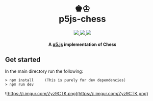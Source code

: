 <h1 align="center">
  <br>
  ♚♔
  <br>
  p5js-chess
  <br>
</h1>

<p align="center">
  <a href="https://github.com/lukegarrigan/driver.js/blob/master/license">
    <img src="https://img.shields.io/badge/License-MIT-yellow.svg" />
  </a>
   <a href="https://GitHub.com/LukeGarrigan/p5js-chess/issues/">
      <img src="https://img.shields.io/github/issues/LukeGarrigan/p5js-chess.svg">
  </a>
  <a href="https://travis-ci.org/LukeGarrigan/p5js-chess.svg?branch=main">
    <img src="https://travis-ci.org/LukeGarrigan/p5js-chess.svg?branch=main">
  </a>
</p>

<h4 align="center">A <a href="https://p5js.org/">p5.js</a> implementation of Chess</h4>

## Get started

In the main directory run the following:
```
> npm install     (This is purely for dev dependencies)
> npm run dev
```



![https://i.imgur.com/Zyz9CTK.png](https://i.imgur.com/Zyz9CTK.png)
